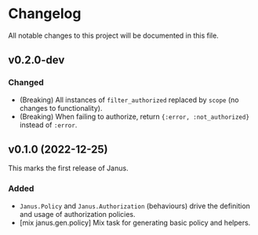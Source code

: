 # Changelog

All notable changes to this project will be documented in this file.

## v0.2.0-dev

### Changed

- (Breaking) All instances of `filter_authorized` replaced by `scope` (no changes to functionality).
- (Breaking) When failing to authorize, return `{:error, :not_authorized}` instead of `:error`.

## v0.1.0 (2022-12-25)

This marks the first release of Janus.

### Added

- `Janus.Policy` and `Janus.Authorization` (behaviours) drive the definition and usage of authorization policies.
- [mix janus.gen.policy] Mix task for generating basic policy and helpers.
